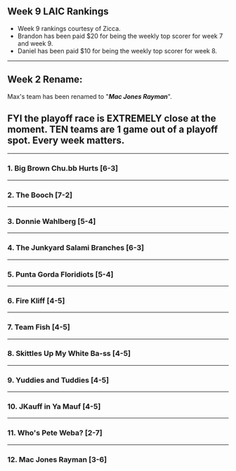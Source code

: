 
## **Week 9 LAIC Rankings**

- Week 9 rankings courtesy of Zicca.
- Brandon has been paid $20 for being the weekly top scorer for week 7 and week 9.  
- Daniel has been paid $10 for being the weekly top scorer for week 8.

___
## **Week 2 Rename**:

Max's team has been renamed to "**_Mac Jones Rayman_**".

## FYI the playoff race is EXTREMELY close at the moment. TEN teams are 1 game out of a playoff spot. Every week matters. 

___

### 1. Big Brown Chu.bb Hurts [6-3]
___

### 2. The Booch [7-2]

___

### 3. Donnie Wahlberg [5-4]

___

### 4. The Junkyard Salami Branches [6-3]
___

### 5. Punta Gorda Floridiots [5-4]
___

### 6. Fire Kliff [4-5]
___

### 7. Team Fish [4-5]
___

### 8. Skittles Up My White Ba-ss [4-5]
___

### 9. Yuddies and Tuddies  [4-5]
___

### 10. JKauff in Ya Mauf [4-5]
___

### 11. Who's Pete Weba? [2-7]
___

### 12. Mac Jones Rayman [3-6]

